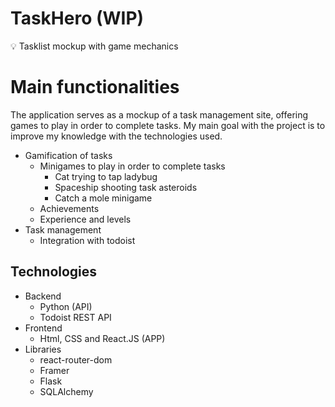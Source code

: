 # TaskHero (WIP)

<aside>
💡 Tasklist mockup with game mechanics
</aside>

# Main functionalities

The application serves as a mockup of a task management site, offering games to play in order to complete tasks. My main goal with the project is to improve my knowledge with the technologies used.

- Gamification of tasks
    - Minigames to play in order to complete tasks
        - Cat trying to tap ladybug
        - Spaceship shooting task asteroids
        - Catch a mole minigame
    - Achievements
    - Experience and levels
- Task management
    - Integration with todoist

## Technologies

- Backend
    - Python (API)
    - Todoist REST API
- Frontend
    - Html, CSS and React.JS (APP)
- Libraries
    - react-router-dom
    - Framer
    - Flask
    - SQLAlchemy
